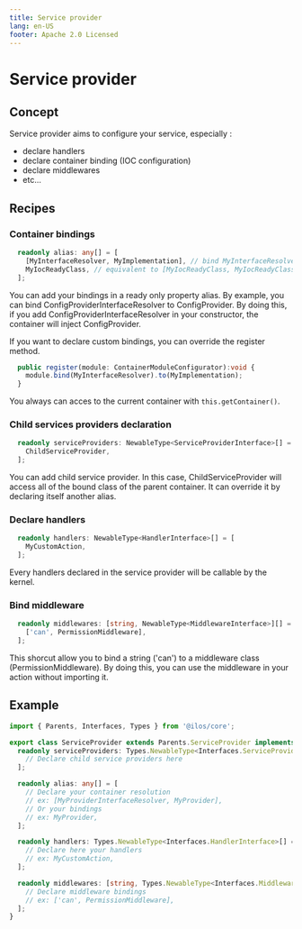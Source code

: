 ```yaml
---
title: Service provider
lang: en-US
footer: Apache 2.0 Licensed
---
```

# Service provider

## Concept
Service provider aims to configure your service, especially : 
- declare handlers
- declare container binding (IOC configuration)
- declare middlewares
- etc...

## Recipes
### Container bindings
```ts
  readonly alias: any[] = [
    [MyInterfaceResolver, MyImplementation], // bind MyInterfaceResolver to MyImplementation
    MyIocReadyClass, // equivalent to [MyIocReadyClass, MyIocReadyClass]
  ];
```
You can add your bindings in a ready only property alias. By example, you can bind ConfigProviderInterfaceResolver to ConfigProvider. By doing this, if you add ConfigProviderInterfaceResolver in your constructor, the container will inject ConfigProvider.

If you want to declare custom bindings, you can override the register method.
```ts
  public register(module: ContainerModuleConfigurator):void {
    module.bind(MyInterfaceResolver).to(MyImplementation);
  }
```

You always can acces to the current container with `this.getContainer()`.

### Child services providers declaration
```ts
  readonly serviceProviders: NewableType<ServiceProviderInterface>[] = [
    ChildServiceProvider,
  ];
```
You can add child service provider. In this case, ChildServiceProvider will access all of the bound class of the parent container. It can override it by declaring itself another alias.

### Declare handlers
```ts
  readonly handlers: NewableType<HandlerInterface>[] = [
    MyCustomAction,
  ];
```
Every handlers declared in the service provider will be callable by the kernel. 

### Bind middleware
```ts
  readonly middlewares: [string, NewableType<MiddlewareInterface>][] = [
    ['can', PermissionMiddleware],
  ];
```
This shorcut allow you to bind a string ('can') to a middleware class (PermissionMiddleware). By doing this, you can use the middleware in your action without importing it.

## Example
```ts
import { Parents, Interfaces, Types } from '@ilos/core';

export class ServiceProvider extends Parents.ServiceProvider implements Interfaces.ServiceProviderInterface {
  readonly serviceProviders: Types.NewableType<Interfaces.ServiceProviderInterface>[] = [
    // Declare child service providers here  
  ];

  readonly alias: any[] = [
    // Declare your container resolution
    // ex: [MyProviderInterfaceResolver, MyProvider],
    // Or your bindings
    // ex: MyProvider,
  ];

  readonly handlers: Types.NewableType<Interfaces.HandlerInterface>[] = [
    // Declare here your handlers
    // ex: MyCustomAction,
  ];

  readonly middlewares: [string, Types.NewableType<Interfaces.MiddlewareInterface>][] = [
    // Declare middleware bindings
    // ex: ['can', PermissionMiddleware],  
  ];
}
```
